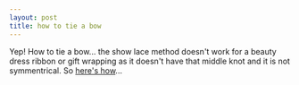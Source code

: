 ```yaml
---
layout: post
title: how to tie a bow
---
```


Yep! How to tie a bow... the show lace method doesn't work for a beauty dress ribbon or gift wrapping as it doesn't have that middle knot and it is not symmentrical. So [here's how](http://www.wikihow.com/Tie-a-Bow)...
